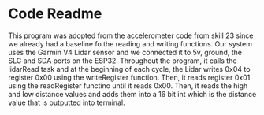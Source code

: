 # Code Readme

This program was adopted from the accelerometer code from skill 23 since we already had a baseline fo the reading and writing functions. Our system uses the Garmin V4 Lidar sensor and we connected it to 5v, ground, the SLC and SDA ports on the ESP32. Throughout the program, it calls the lidarRead task and at the beginning of each cycle, the Lidar writes 0x04 to register 0x00 using the writeRegister function. Then, it reads register 0x01 using the readRegister functino until it reads 0x00. Then, it reads the high and low distance values and adds them into a 16 bit int which is the distance value that is outputted into terminal.
